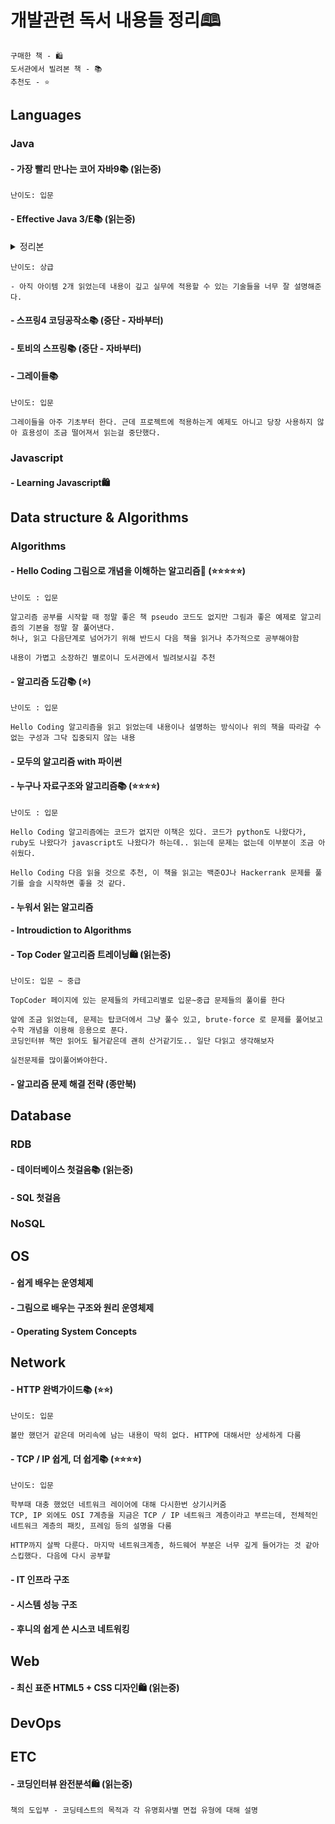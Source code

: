 # 개발관련 독서 내용들 정리🕮

```
구매한 책 - 🛍️
도서관에서 빌려본 책 - 📚
추천도 - ⭐
```

## Languages

### Java

#### - 가장 빨리 만나는 코어 자바9📚 (읽는중)
```
난이도: 입문
```

#### - Effective Java 3/E📚 (읽는중)
<details>
<summary>정리본</summary>
<br>
[아이템 01](https://github.com/ubitoffee/til-temoprary/blob/master/effective-java/item-001.md)
[아이템 02](https://github.com/ubitoffee/til-temoprary/blob/master/effective-java/item-002.md)
</details>

```
난이도: 상급

- 아직 아이템 2개 읽었는데 내용이 깊고 실무에 적용할 수 있는 기술들을 너무 잘 설명해준다.

```

#### - 스프링4 코딩공작소📚 (중단 - 자바부터)

#### - 토비의 스프링📚 (중단 - 자바부터)

#### - 그레이들📚
```
난이도: 입문

그레이들을 아주 기초부터 한다. 근데 프로젝트에 적용하는게 예제도 아니고 당장 사용하지 않아 효용성이 조금 떨어져서 읽는걸 중단했다.
```

### Javascript

#### - Learning Javascript🛍️

## Data structure & Algorithms

### Algorithms

#### - Hello Coding 그림으로 개념을 이해하는 알고리즘🛒 (⭐⭐⭐⭐⭐)

```
난이도 : 입문

알고리즘 공부를 시작할 때 정말 좋은 책 pseudo 코드도 없지만 그림과 좋은 예제로 알고리즘의 기본을 정말 잘 풀어낸다.
허나, 읽고 다음단계로 넘어가기 위해 반드시 다음 책을 읽거나 추가적으로 공부해야함

내용이 가볍고 소장하긴 별로이니 도서관에서 빌려보시길 추천
```

#### - 알고리즘 도감📚 (⭐)
```
난이도 : 입문

Hello Coding 알고리즘을 읽고 읽었는데 내용이나 설명하는 방식이나 위의 책을 따라갈 수 없는 구성과 그닥 집중되지 않는 내용

```

#### - 모두의 알고리즘 with 파이썬

#### - 누구나 자료구조와 알고리즘📚 (⭐⭐⭐⭐)
```
난이도 : 입문

Hello Coding 알고리즘에는 코드가 없지만 이책은 있다. 코드가 python도 나왔다가, ruby도 나왔다가 javascript도 나왔다가 하는데.. 읽는데 문제는 없는데 이부분이 조금 아쉬웠다.

Hello Coding 다음 읽을 것으로 추천, 이 책을 읽고는 백준OJ나 Hackerrank 문제를 풀기를 슬슬 시작하면 좋을 것 같다.
```

#### - 누워서 읽는 알고리즘

#### - Introudiction to Algorithms

#### - Top Coder 알고리즘 트레이닝🛍️ (읽는중)
```
난이도: 입문 ~ 중급

TopCoder 페이지에 있는 문제들의 카테고리별로 입문~중급 문제들의 풀이를 한다

앞에 조금 읽었는데, 문제는 탑코더에서 그냥 풀수 있고, brute-force 로 문제를 풀어보고 수학 개념을 이용해 응용으로 푼다.
코딩인터뷰 책만 읽어도 될거같은데 괜히 산거같기도.. 일단 다읽고 생각해보자

실전문제를 많이풀어봐야한다.
```

#### - 알고리즘 문제 해결 전략 (종만북)

## Database

### RDB

#### - 데이터베이스 첫걸음📚 (읽는중)

#### - SQL 첫걸음

### NoSQL

## OS

#### - 쉽게 배우는 운영체제
#### - 그림으로 배우는 구조와 원리 운영체제
#### - Operating System Concepts

## Network

#### - HTTP 완벽가이드📚 (⭐⭐)
```
난이도: 입문

볼만 했던거 같은데 머리속에 남는 내용이 딱히 없다. HTTP에 대해서만 상세하게 다룸
```
#### - TCP / IP 쉽게, 더 쉽게📚 (⭐⭐⭐⭐)
```
난이도: 입문

학부때 대충 했었던 네트워크 레이어에 대해 다시한번 상기시커줌
TCP, IP 외에도 OSI 7계층을 지금은 TCP / IP 네트워크 계층이라고 부르는데, 전체적인 네트워크 계층의 패킷, 프레임 등의 설명을 다룸

HTTP까지 살짝 다룬다. 마지막 네트워크계층, 하드웨어 부분은 너무 깊게 들어가는 것 같아 스킵했다. 다음에 다시 공부할 
```
#### - IT 인프라 구조
#### - 시스템 성능 구조
#### - 후니의 쉽게 쓴 시스코 네트워킹

## Web

#### - 최신 표준 HTML5 + CSS 디자인🛍️ (읽는중)

## DevOps

## ETC

#### - 코딩인터뷰 완전분석🛍️ (읽는중)
```
책의 도입부 - 코딩테스트의 목적과 각 유명회사별 면접 유형에 대해 설명
```

